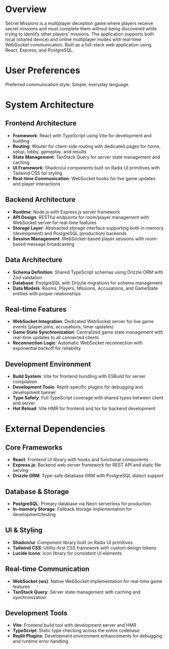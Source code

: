 # Overview

Secret Missions is a multiplayer deception game where players receive secret missions and must complete them without being discovered while trying to identify other players' missions. The application supports both local (shared device) and online multiplayer modes with real-time WebSocket communication. Built as a full-stack web application using React, Express, and PostgreSQL.

# User Preferences

Preferred communication style: Simple, everyday language.

# System Architecture

## Frontend Architecture
- **Framework**: React with TypeScript using Vite for development and building
- **Routing**: Wouter for client-side routing with dedicated pages for home, setup, lobby, gameplay, and results
- **State Management**: TanStack Query for server state management and caching
- **UI Framework**: Shadcn/ui components built on Radix UI primitives with Tailwind CSS for styling
- **Real-time Communication**: WebSocket hooks for live game updates and player interactions

## Backend Architecture
- **Runtime**: Node.js with Express.js server framework
- **API Design**: RESTful endpoints for room/player management with WebSocket server for real-time features
- **Storage Layer**: Abstracted storage interface supporting both in-memory (development) and PostgreSQL (production) backends
- **Session Management**: WebSocket-based player sessions with room-based message broadcasting

## Data Architecture
- **Schema Definition**: Shared TypeScript schemas using Drizzle ORM with Zod validation
- **Database**: PostgreSQL with Drizzle migrations for schema management
- **Data Models**: Rooms, Players, Missions, Accusations, and GameState entities with proper relationships

## Real-time Features
- **WebSocket Integration**: Dedicated WebSocket server for live game events (player joins, accusations, timer updates)
- **Game State Synchronization**: Centralized game state management with real-time updates to all connected clients
- **Reconnection Logic**: Automatic WebSocket reconnection with exponential backoff for reliability

## Development Environment
- **Build System**: Vite for frontend bundling with ESBuild for server compilation
- **Development Tools**: Replit-specific plugins for debugging and development banner
- **Type Safety**: Full TypeScript coverage with shared types between client and server
- **Hot Reload**: Vite HMR for frontend and tsx for backend development

# External Dependencies

## Core Frameworks
- **React**: Frontend UI library with hooks and functional components
- **Express.js**: Backend web server framework for REST API and static file serving
- **Drizzle ORM**: Type-safe database ORM with PostgreSQL dialect support

## Database & Storage
- **PostgreSQL**: Primary database via Neon serverless for production
- **In-memory Storage**: Fallback storage implementation for development/testing

## UI & Styling
- **Shadcn/ui**: Component library built on Radix UI primitives
- **Tailwind CSS**: Utility-first CSS framework with custom design tokens
- **Lucide Icons**: Icon library for consistent UI elements

## Real-time Communication
- **WebSocket (ws)**: Native WebSocket implementation for real-time game features
- **TanStack Query**: Server state management with caching and synchronization

## Development Tools
- **Vite**: Frontend build tool with development server and HMR
- **TypeScript**: Static type checking across the entire codebase
- **Replit Plugins**: Development environment enhancements for debugging and runtime error handling